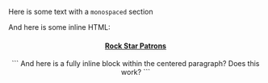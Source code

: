 Here is some text with a `monospaced` section

And here is some inline HTML:

<h4 align="center" style="text-decoration: underline;">Rock Star Patrons</h4>
<p align="center">
```
And here is a fully inline block within the centered paragraph? Does this work?
```
</p>
<!--
<b>Alan Latteri</b><br />
<b>Lyle Barrere</b><br />
<b>Jonathan Berger</b><br />
<b>Andrew Bonham</b><br />
<b>Buck Doyle</b><br />
<b>Lev Dubinets</b><br />
<b>Matt Fallshaw</b><br />
<b>Lanny Heidbreder</b><br />
<b>Eric Henderson</b><br />
<b>Ben Johnson</b><br />
<b>David Mankin</b><br />
<b>Gregory Morse</b><br />
<b>Alex Nauda</b><br />
<b>Alan Ogilvie</b><br />
<b>Rob Page</b><br />
<b>Matthew Scott</b><br />
<b>Samuel Talleux</b><br />
<b>Adam Tarnoff</b><br />
<b>Thorbergsson</b>
</p>
-->
